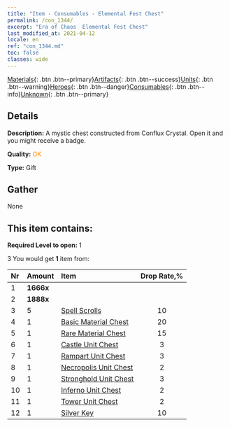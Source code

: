 ```yaml
---
title: "Item - Consumables - Elemental Fest Chest"
permalink: /con_1344/
excerpt: "Era of Chaos  Elemental Fest Chest"
last_modified_at: 2021-04-12
locale: en
ref: "con_1344.md"
toc: false
classes: wide
---
```

 [Materials](/Items/){: .btn .btn--primary}[Artifacts](/Items/Artifacts/){: .btn .btn--success}[Units](/Items/Units/){: .btn .btn--warning}[Heroes](/Items/Heroes/){: .btn .btn--danger}[Consumables](/Items/Consumables/){: .btn .btn--info}[Unknown](/Items/Unknown/){: .btn .btn--primary}

## Details
 **Description:** A mystic chest constructed from Conflux Crystal. Open it and you might receive a badge.

 **Quality:** <span style="color: #FF8C00">OK</span>

 **Type:** Gift

## Gather

  None

## This item contains:

 **Required Level to open:** 1

 3 You would get **1** item  from:

  | Nr | Amount |     Item    | Drop Rate,% |
  |:---|:-------|:------------|:---------:|
  | 1 |  **1666x** | <i class="fas fa-coins"/> |  | 15 | 
  | 2 |  **1888x** | <i class="fas fa-coins"/> |  | 15 | 
  | 3 | 5 | [Spell Scrolls](/Items/con_694/) | 10 | 
  | 4 | 1 | [Basic Material Chest](/Items/con_756/) | 20 | 
  | 5 | 1 | [Rare Material Chest](/Items/con_757/) | 15 | 
  | 6 | 1 | [Castle Unit Chest](/Items/con_1269/) | 3 | 
  | 7 | 1 | [Rampart Unit Chest](/Items/con_1270/) | 3 | 
  | 8 | 1 | [Necropolis Unit Chest](/Items/con_1271/) | 2 | 
  | 9 | 1 | [Stronghold Unit Chest](/Items/con_1272/) | 3 | 
  | 10 | 1 | [Inferno Unit Chest](/Items/con_1273/) | 2 | 
  | 11 | 1 | [Tower Unit Chest](/Items/con_1274/) | 2 | 
  | 12 | 1 | [Silver Key](/Items/con_693/) | 10 | 
